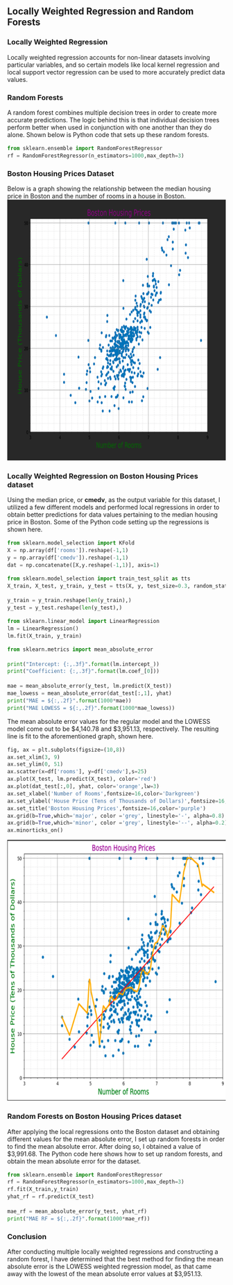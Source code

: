 ## Locally Weighted Regression and Random Forests

### Locally Weighted Regression
Locally weighted regression accounts for non-linear datasets involving particular variables, and so certain models like local kernel regression and local support vector regression can be used to more accurately predict data values. 
### Random Forests
A random forest combines multiple decision trees in order to create more accurate predictions. The logic behind this is that individual decision trees perform better when used in conjunction with one another than they do alone. Shown below is Python code that sets up these random forests.

```Python
from sklearn.ensemble import RandomForestRegressor
rf = RandomForestRegressor(n_estimators=1000,max_depth=3)
```
### Boston Housing Prices Dataset
Below is a graph showing the relationship between the median housing price in Boston and the number of rooms in a house in Boston.
<img src="Assets/Housing Price Dataset Graph.png" width="800" height="600" alt=hi class="inline"/>

### Locally Weighted Regression on Boston Housing Prices dataset
Using the median price, or **cmedv**, as the output variable for this dataset, I utilized a few different models and performed local regressions in order to obtain better predictions for data values pertaining to the median housing price in Boston. 
Some of the Python code setting up the regressions is shown here.
```Python
from sklearn.model_selection import KFold
X = np.array(df['rooms']).reshape(-1,1)
y = np.array(df['cmedv']).reshape(-1,1)
dat = np.concatenate([X,y.reshape(-1,1)], axis=1)
```

```Python
from sklearn.model_selection import train_test_split as tts
X_train, X_test, y_train, y_test = tts(X, y, test_size=0.3, random_state=1234)

y_train = y_train.reshape(len(y_train),)
y_test = y_test.reshape(len(y_test),)
```

```Python
from sklearn.linear_model import LinearRegression
lm = LinearRegression()
lm.fit(X_train, y_train)
```

```Python
from sklearn.metrics import mean_absolute_error 

print("Intercept: {:,.3f}".format(lm.intercept_))
print("Coefficient: {:,.3f}".format(lm.coef_[0]))
    
mae = mean_absolute_error(y_test, lm.predict(X_test))
mae_lowess = mean_absolute_error(dat_test[:,1], yhat)
print("MAE = ${:,.2f}".format(1000*mae))
print("MAE LOWESS = ${:,.2f}".format(1000*mae_lowess))
```
The mean absolute error values for the regular model and the LOWESS model come out to be $4,140.78 and $3,951.13, respectively. The resulting line is fit to the aforementioned graph, shown here.
```Python
fig, ax = plt.subplots(figsize=(10,8))
ax.set_xlim(3, 9)
ax.set_ylim(0, 51)
ax.scatter(x=df['rooms'], y=df['cmedv'],s=25)
ax.plot(X_test, lm.predict(X_test), color='red')
ax.plot(dat_test[:,0], yhat, color='orange',lw=3)
ax.set_xlabel('Number of Rooms',fontsize=16,color='Darkgreen')
ax.set_ylabel('House Price (Tens of Thousands of Dollars)',fontsize=16,color='Darkgreen')
ax.set_title('Boston Housing Prices',fontsize=16,color='purple')
ax.grid(b=True,which='major', color ='grey', linestyle='-', alpha=0.8)
ax.grid(b=True,which='minor', color ='grey', linestyle='--', alpha=0.2)
ax.minorticks_on()
```
<img src="Assets/Fitted Line.png" width="800" height="600" alt=hi class="inline">

### Random Forests on Boston Housing Prices dataset
After applying the local regressions onto the Boston dataset and obtaining different values for the mean absolute error, I set up random forests in order to find the mean absolute error. After doing so, I obtained a value of $3,991.68. The Python code here shows how to set up random forests, and obtain the mean absolute error for the dataset.
```Python
from sklearn.ensemble import RandomForestRegressor
rf = RandomForestRegressor(n_estimators=1000,max_depth=3)
rf.fit(X_train,y_train)
yhat_rf = rf.predict(X_test)

mae_rf = mean_absolute_error(y_test, yhat_rf)
print("MAE RF = ${:,.2f}".format(1000*mae_rf))
```

### Conclusion
After conducting multiple locally weighted regressions and constructing a random forest, I have determined that the best method for finding the mean absolute error is the LOWESS weighted regression model, as that came away with the lowest of the mean absolute error values at $3,951.13.
